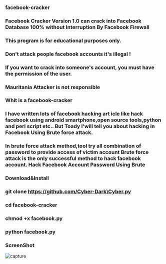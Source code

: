 
### facebook-cracker
### Facebook Cracker Version 1.0 can crack into Facebook Database 100% without Interruption By Facebook Firewall 
### This program is for educational purposes only.
### Don't attack people facebook accounts it's illegal ! 
### If you want to crack into someone's account, you must have the permission of the user. 
### Mauritania Attacker is not responsible

### Whit is a facebook-cracker

### I have written lots of facebook hacking art icle like hack facebook using android smartphone,open source tools,python and perl script etc.. But Toady I'will tell you about hacking in Facebook Using Brute force attack.
### In brute force attack method,tool try all combination of password to provide access of victim account Brute force attack is the only successful method to hack facebook account. Hack Facebook Account Password Using Brute

### Download&Install

### git clone https://github.com/Cyber-Dark\Cyber.py
   
### cd facebook-cracker

### chmod +x facebook.py

### python facebook.py

### ScreenShot 

![capture](https://user-images.githubusercontent.com/33704360/45833780-35868400-bd0e-11e8-9f83-04792e031f4a.PNG)
